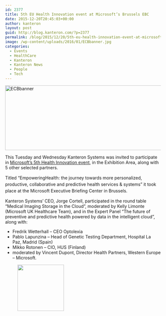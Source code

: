 ```yaml
---
id: 2377
title: 5th EU Health Innovation event at Microsoft’s Brussels EBC
date: 2015-12-20T20:45:03+00:00
author: kanteron
layout: post
guid: http://blog.kanteron.com/?p=2377
permalink: /blog/2015/12/20/5th-eu-health-innovation-event-at-microsofts-brussels-ebc/
image: /wp-content/uploads/2016/01/ECBbanner.jpg
categories:
  - Events
  - HealthCare
  - Kanteron
  - Kanteron News
  - People
  - Tech
---
```

<img class="alignnone size-full wp-image-2379" src="http://blog.kanteron.com/wp-content/uploads/2016/01/ECBbanner.jpg" alt="ECBbanner" width="761" height="210" srcset="http://blog.kanteron.com/wp-content/uploads/2016/01/ECBbanner.jpg 761w, http://blog.kanteron.com/wp-content/uploads/2016/01/ECBbanner-300x83.jpg 300w, http://blog.kanteron.com/wp-content/uploads/2016/01/ECBbanner-480x132.jpg 480w, http://blog.kanteron.com/wp-content/uploads/2016/01/ECBbanner-230x63.jpg 230w, http://blog.kanteron.com/wp-content/uploads/2016/01/ECBbanner-350x97.jpg 350w" sizes="(max-width: 761px) 100vw, 761px" />

This Tuesday and Wednesday Kanteron Systems was invited to participate in <a href="http://enterprise.microsoft.com/en-us/event/empowering-health/" target="_blank">Microsoft’s 5th Health Innovation event</a>, in the Exhibition Area, along with 5 other selected partners.

<span style="line-height: 1.5;">Titled “EmpoweringHealth: the journey towards more personalized, productive, collaborative and predictive health services & systems” it took place at the Microsoft Executive Briefing Center in Brussels.</span>

Kanteron Systems&#8217; CEO, Jorge Cortell, participated in the round table “Medical Imaging Storage in the Cloud”, moderated by Kelly Limonte (Microsoft UK Healthcare Team), and in the Expert Panel “The future of preventive and predictive health powered by data in the intelligent cloud”, along with:

  * Fredrik Wetterhall &#8211; CEO Optolexia
  * Pablo Lapunzina &#8211; Head of Genetic Testing Department, Hospital La Paz, Madrid (Spain)
  * Mikko Rotonen &#8211; CIO, HUS (Finland)
  * moderated by Vincent Dupont, Director Health Partners, Western Europe – Microsoft.

<div id='gallery-1' class='gallery galleryid-2377 gallery-columns-3 gallery-size-thumbnail'>
  <figure class='gallery-item'> 
  
  <div class='gallery-icon landscape'>
    <a href='http://blog.kanteron.com/blog/2015/12/20/5th-eu-health-innovation-event-at-microsofts-brussels-ebc/ecbbanner/'><img width="150" height="150" src="http://blog.kanteron.com/wp-content/uploads/2016/01/ECBbanner-150x150.jpg" class="attachment-thumbnail size-thumbnail" alt="" /></a>
  </div></figure>
</div>